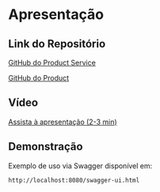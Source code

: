 # Apresentação

## Link do Repositório

[GitHub do Product Service](https://github.com/tpenha05/store-product-service)

[GitHub do Product](https://github.com/tpenha05/store-product)

## Vídeo

[Assista à apresentação (2-3 min)](https://youtube.com/...)

## Demonstração

Exemplo de uso via Swagger disponível em:
```
http://localhost:8080/swagger-ui.html
```
